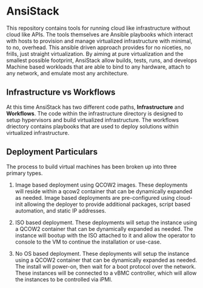 # AnsiStack

This repository contains tools for running cloud like infrastructure without
cloud like APIs. The tools themselves are Ansible playbooks which interact with
hosts to provision and manage virtualized infrastructure with minimal, to no,
overhead. This ansible driven approach provides for no niceties, no frills,
just straight virtualization. By aiming at pure virtualization and the smallest
possible footprint, AnsiStack allow builds, tests, runs, and develops
Machine based workloads that are able to bind to any hardware, attach to any
network, and emulate most any architecture.

## Infrastructure vs Workflows

At this time AnsiStack has two different code paths, **Infrastructure** and
**Workflows**. The code within the infrastructure directory is designed to
setup hypervisors and build virtualized infrastructure. The workflows driectory
contains playbooks that are used to deploy solutions within virtualized
infrastructure.

## Deployment Particulars

The process to build virtual machines has been broken up into three primary types.

1. Image based deployment using QCOW2 images. These deployments will reside
   within a qcow2 container that can be dynamically expanded as needed. Image
   based deployments are pre-configured using cloud-init allowing the deployer
   to provide additional packages, script based automation, and static IP
   addresses.

2. ISO based deployment. These deployments will setup the instance using a
   QCOW2 container that can be dynamically expanded as needed. The instance will
   bootup with the ISO attached to it and allow the operator to console to the VM
   to continue the installation or use-case.

3. No OS based deployment. These deployments will setup the instance using a
   QCOW2 container that can be dynamically expanded as needed. The install will
   power-on, then wait for a boot protocol over the network. These instances will
   be connected to a vBMC controller, which will allow the instances to be
   controlled via iPMI.
